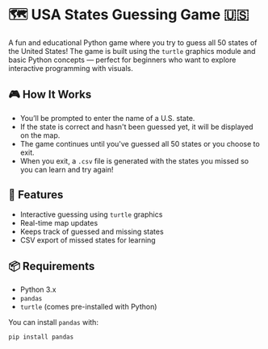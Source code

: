 # 🗺️ USA States Guessing Game 🇺🇸

A fun and educational Python game where you try to guess all 50 states of the United States! The game is built using the `turtle` graphics module and basic Python concepts — perfect for beginners who want to explore interactive programming with visuals.

## 🎮 How It Works

- You’ll be prompted to enter the name of a U.S. state.
- If the state is correct and hasn't been guessed yet, it will be displayed on the map.
- The game continues until you've guessed all 50 states or you choose to exit.
- When you exit, a `.csv` file is generated with the states you missed so you can learn and try again!

## 🧠 Features

- Interactive guessing using `turtle` graphics
- Real-time map updates
- Keeps track of guessed and missing states
- CSV export of missed states for learning

## 📦 Requirements

- Python 3.x
- `pandas`
- `turtle` (comes pre-installed with Python)

You can install `pandas` with:

```bash
pip install pandas
